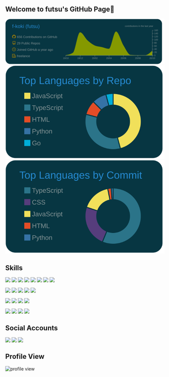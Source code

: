 ## Welcome to futsu's GitHub Page🎉

[![language](https://raw.githubusercontent.com/f-koki/f-koki/main/profile-summary-card-output/solarized_dark/0-profile-details.svg)](https://github.com/vn7n24fzkq/github-profile-summary-cards)
[![](https://raw.githubusercontent.com/f-koki/f-koki/main/profile-summary-card-output/solarized_dark/1-repos-per-language.svg)](https://github.com/vn7n24fzkq/github-profile-summary-cards)
[![](https://raw.githubusercontent.com/f-koki/f-koki/main/profile-summary-card-output/solarized_dark/2-most-commit-language.svg)](https://github.com/vn7n24fzkq/github-profile-summary-cards)

## Skills
![](https://img.shields.io/badge/-React.js-000?style=flat&logo=React)
![](https://img.shields.io/badge/-Next.js-000?style=flat&logo=Next.js)
![](https://img.shields.io/badge/-Vue.js-000?style=flat&logo=Vue.js)
![](https://img.shields.io/badge/-Nuxt.js-000?style=flat&logo=Nuxt.js)
![](https://img.shields.io/badge/-Node.js-000?style=flat&logo=Node.js)
![](https://img.shields.io/badge/-Babel-000?style=flat&logo=Babel)
![](https://img.shields.io/badge/-Webpack-000?style=flat&logo=Webpack)
![](https://img.shields.io/badge/-Storybook-000?style=flat&logo=Storybook)

![](https://img.shields.io/badge/-HTML5-000?style=flat&logo=HTML5)
![](https://img.shields.io/badge/-JavaScript-000?style=flat&logo=JavaScript)
![](https://img.shields.io/badge/-TypeScript-000?style=flat&logo=TypeScript)
![](https://img.shields.io/badge/-CSS3-000?style=flat&logo=CSS3)
![](https://img.shields.io/badge/-Sass-000?style=flat&logo=Sass)

![](https://img.shields.io/badge/-Docker-000?style=flat&logo=docker)
![](https://img.shields.io/badge/-MySQL-000?style=flat&logo=mysql)
![](https://img.shields.io/badge/-FireBase-000?style=flat&logo=FireBase)
![](https://img.shields.io/badge/-Fastly-000?style=flat&logo=fastly)

![](https://img.shields.io/badge/-Java-000?style=flat&logo=Java)
![](https://img.shields.io/badge/-Spring-000?style=flat&logo=Spring)
![](https://img.shields.io/badge/-Gradle-000?style=flat&logo=Gradle)
![](https://img.shields.io/badge/-C-000?style=flat&logo=C)

## Social Accounts
![](https://img.shields.io/youtube/views/NuDarhM0C9k?style=social)
![](https://img.shields.io/twitter/follow/futsu_tech?style=social)
[![](https://img.shields.io/badge/-dev.to-000?style=social&logo=dev.to)](https://dev.to/fkoki)

## Profile View
![profile view](https://komarev.com/ghpvc/?username=f-koki&color=blue)
